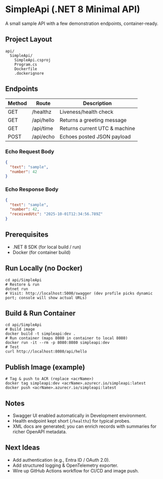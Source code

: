 # SimpleApi (.NET 8 Minimal API)

A small sample API with a few demonstration endpoints, container-ready.

## Project Layout
```
api/
  SimpleApi/
    SimpleApi.csproj
    Program.cs
    Dockerfile
    .dockerignore
```

## Endpoints
| Method | Route        | Description                       |
|--------|-------------|-----------------------------------|
| GET    | /healthz     | Liveness/health check             |
| GET    | /api/hello   | Returns a greeting message        |
| GET    | /api/time    | Returns current UTC & machine     |
| POST   | /api/echo    | Echoes posted JSON payload        |

### Echo Request Body
```json
{
  "text": "sample",
  "number": 42
}
```

### Echo Response Body
```json
{
  "text": "sample",
  "number": 42,
  "receivedUtc": "2025-10-01T12:34:56.789Z"
}
```

## Prerequisites
- .NET 8 SDK (for local build / run)
- Docker (for container build)

## Run Locally (no Docker)
```pwsh
cd api/SimpleApi
# Restore & run
dotnet run
# Visit: http://localhost:5000/swagger (dev profile picks dynamic port; console will show actual URLs)
```

## Build & Run Container
```pwsh
cd api/SimpleApi
# Build image
docker build -t simpleapi:dev .
# Run container (maps 8080 in container to local 8080)
docker run -it --rm -p 8080:8080 simpleapi:dev
# Test
curl http://localhost:8080/api/hello
```

## Publish Image (example)
```pwsh
# Tag & push to ACR (replace <acrName>)
docker tag simpleapi:dev <acrName>.azurecr.io/simpleapi:latest
docker push <acrName>.azurecr.io/simpleapi:latest
```

## Notes
- Swagger UI enabled automatically in Development environment.
- Health endpoint kept short (`/healthz`) for typical probes.
- XML docs are generated; you can enrich records with summaries for richer OpenAPI metadata.

## Next Ideas
- Add authentication (e.g., Entra ID / OAuth 2.0).
- Add structured logging & OpenTelemetry exporter.
- Wire up GitHub Actions workflow for CI/CD and image push.
